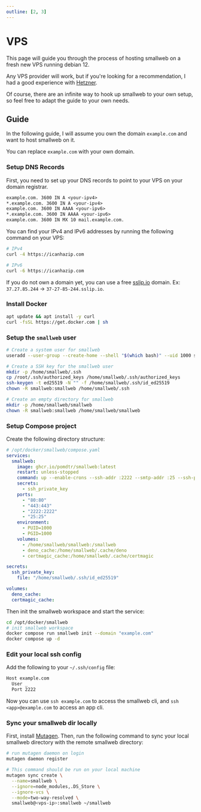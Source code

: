 ```yaml
---
outline: [2, 3]
---
```


# VPS

This page will guide you through the process of hosting smallweb on a fresh new VPS running debian 12.

Any VPS provider will work, but if you're looking for a recommendation, I had a good experience with [Hetzner](https://www.hetzner.com/cloud).

Of course, there are an infinite way to hook up smallweb to your own setup, so feel free to adapt the guide to your own needs.

## Guide

In the following guide, I will assume you own the domain `example.com` and want to host smallweb on it.

You can replace `example.com` with your own domain.

### Setup DNS Records

First, you need to set up your DNS records to point to your VPS on your domain registrar.

```txt
example.com. 3600 IN A <your-ipv4>
*.example.com. 3600 IN A <your-ipv4>
example.com. 3600 IN AAAA <your-ipv6>
*.example.com. 3600 IN AAAA <your-ipv6>
example.com. 3600 IN MX 10 mail.example.com.
```

You can find your IPv4 and IPv6 addresses by running the following command on your VPS:

```sh
# IPv4
curl -4 https://icanhazip.com

# IPv6
curl -6 https://icanhazip.com
```

If you do not own a domain yet, you can use a free [sslip.io](https://sslip.io/) domain. Ex: `37.27.85.244` -> `37-27-85-244.sslip.io`.

### Install Docker

```sh
apt update && apt install -y curl
curl -fsSL https://get.docker.com | sh
```

### Setup the `smallweb` user

```sh
# Create a system user for smallweb
useradd --user-group --create-home --shell "$(which bash)" --uid 1000 smallweb

# Create a SSH key for the smallweb user
mkdir -p /home/smallweb/.ssh
cp /root/.ssh/authorized_keys /home/smallweb/.ssh/authorized_keys
ssh-keygen -t ed25519 -N "" -f /home/smallweb/.ssh/id_ed25519
chown -R smallweb:smallweb /home/smallweb/.ssh

# Create an empty directory for smallweb
mkdir -p /home/smallweb/smallweb
chown -R smallweb:smallweb /home/smallweb/smallweb
```

### Setup Compose project

Create the following directory structure:

```yaml
# /opt/docker/smallweb/compose.yaml
services:
  smallweb:
    image: ghcr.io/pomdtr/smallweb:latest
    restart: unless-stopped
    command: up --enable-crons --ssh-addr :2222 --smtp-addr :25 --ssh-private-key /run/secrets/ssh_private_key --on-demand-tls
    secrets:
      - ssh_private_key
    ports:
      - "80:80"
      - "443:443"
      - "2222:2222"
      - "25:25"
    environment:
      - PUID=1000
      - PGID=1000
    volumes:
      - /home/smallweb/smallweb:/smallweb
      - deno_cache:/home/smallweb/.cache/deno
      - certmagic_cache:/home/smallweb/.cache/certmagic

secrets:
  ssh_private_key:
    file: "/home/smallweb/.ssh/id_ed25519"

volumes:
  deno_cache:
  certmagic_cache:
```

Then init the smallweb workspace and start the service:

```sh
cd /opt/docker/smallweb
# init smallweb workspace
docker compose run smallweb init --domain "example.com"
docker compose up -d
```

### Edit your local ssh config

Add the following to your `~/.ssh/config` file:

```txt
Host example.com
  User _
  Port 2222
```

Now you can use `ssh example.com` to access the smallweb cli, and `ssh <app>@example.com` to access an app cli.

### Sync your smallweb dir locally

First, install [Mutagen](https://mutagen.io/documentation/introduction/installation/). Then, run the following command to sync your local smallweb directory with the remote smallweb directory:

```sh
# run mutagen daemon on login
mutagen daemon register

# This command should be run on your local machine
mutagen sync create \
  --name=smallweb \
  --ignore=node_modules,.DS_Store \
  --ignore-vcs \
  --mode=two-way-resolved \
  smallweb@<vps-ip>:smallweb ~/smallweb
```
